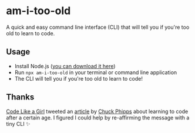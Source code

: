 # am-i-too-old

A quick and easy command line interface (CLI) that will tell you if you're too old to learn to code.

## Usage

- Install Node.js ([you can download it here](https://nodejs.org/en/download/))
- Run `npx am-i-too-old` in your terminal or command line application
- The CLI will tell you if you're too old to learn to code!

## Thanks

[Code Like a Girl](https://code.likeagirl.io/) tweeted an [article](https://medium.com/startup-grind/i-am-enter-your-age-here-is-that-too-late-to-become-a-developer-58e926799af4) by [Chuck Phipps](https://twitter.com/chucphi) about learning to code after a certain age. I figured I could help by re-affirming the message with a tiny CLI ✨
